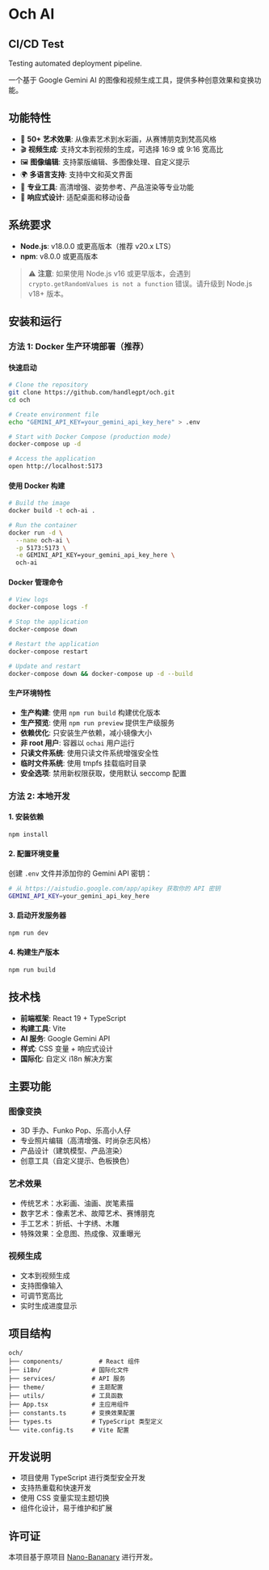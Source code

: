 # Och AI

## CI/CD Test
Testing automated deployment pipeline.

一个基于 Google Gemini AI 的图像和视频生成工具，提供多种创意效果和变换功能。

## 功能特性

- 🎨 **50+ 艺术效果**: 从像素艺术到水彩画，从赛博朋克到梵高风格
- 🎬 **视频生成**: 支持文本到视频的生成，可选择 16:9 或 9:16 宽高比
- 🖼️ **图像编辑**: 支持蒙版编辑、多图像处理、自定义提示
- 🌍 **多语言支持**: 支持中文和英文界面
- 🎯 **专业工具**: 高清增强、姿势参考、产品渲染等专业功能
- 📱 **响应式设计**: 适配桌面和移动设备

## 系统要求

- **Node.js**: v18.0.0 或更高版本（推荐 v20.x LTS）
- **npm**: v8.0.0 或更高版本

> ⚠️ **注意**: 如果使用 Node.js v16 或更早版本，会遇到 `crypto.getRandomValues is not a function` 错误。请升级到 Node.js v18+ 版本。

## 安装和运行

### 方法 1: Docker 生产环境部署（推荐）

#### 快速启动
```bash
# Clone the repository
git clone https://github.com/handlegpt/och.git
cd och

# Create environment file
echo "GEMINI_API_KEY=your_gemini_api_key_here" > .env

# Start with Docker Compose (production mode)
docker-compose up -d

# Access the application
open http://localhost:5173
```

#### 使用 Docker 构建
```bash
# Build the image
docker build -t och-ai .

# Run the container
docker run -d \
  --name och-ai \
  -p 5173:5173 \
  -e GEMINI_API_KEY=your_gemini_api_key_here \
  och-ai
```

#### Docker 管理命令
```bash
# View logs
docker-compose logs -f

# Stop the application
docker-compose down

# Restart the application
docker-compose restart

# Update and restart
docker-compose down && docker-compose up -d --build
```

#### 生产环境特性
- **生产构建**: 使用 `npm run build` 构建优化版本
- **生产预览**: 使用 `npm run preview` 提供生产级服务
- **依赖优化**: 只安装生产依赖，减小镜像大小
- **非 root 用户**: 容器以 `ochai` 用户运行
- **只读文件系统**: 使用只读文件系统增强安全性
- **临时文件系统**: 使用 tmpfs 挂载临时目录
- **安全选项**: 禁用新权限获取，使用默认 seccomp 配置

### 方法 2: 本地开发

#### 1. 安装依赖
```bash
npm install
```

#### 2. 配置环境变量
创建 `.env` 文件并添加你的 Gemini API 密钥：

```bash
# 从 https://aistudio.google.com/app/apikey 获取你的 API 密钥
GEMINI_API_KEY=your_gemini_api_key_here
```

#### 3. 启动开发服务器
```bash
npm run dev
```

#### 4. 构建生产版本
```bash
npm run build
```

## 技术栈

- **前端框架**: React 19 + TypeScript
- **构建工具**: Vite
- **AI 服务**: Google Gemini API
- **样式**: CSS 变量 + 响应式设计
- **国际化**: 自定义 i18n 解决方案

## 主要功能

### 图像变换
- 3D 手办、Funko Pop、乐高小人仔
- 专业照片编辑（高清增强、时尚杂志风格）
- 产品设计（建筑模型、产品渲染）
- 创意工具（自定义提示、色板换色）

### 艺术效果
- 传统艺术：水彩画、油画、炭笔素描
- 数字艺术：像素艺术、故障艺术、赛博朋克
- 手工艺术：折纸、十字绣、木雕
- 特殊效果：全息图、热成像、双重曝光

### 视频生成
- 文本到视频生成
- 支持图像输入
- 可调节宽高比
- 实时生成进度显示

## 项目结构

```
och/
├── components/          # React 组件
├── i18n/              # 国际化文件
├── services/          # API 服务
├── theme/             # 主题配置
├── utils/             # 工具函数
├── App.tsx            # 主应用组件
├── constants.ts       # 变换效果配置
├── types.ts           # TypeScript 类型定义
└── vite.config.ts     # Vite 配置
```

## 开发说明

- 项目使用 TypeScript 进行类型安全开发
- 支持热重载和快速开发
- 使用 CSS 变量实现主题切换
- 组件化设计，易于维护和扩展

## 许可证

本项目基于原项目 [Nano-Bananary](https://github.com/ZHO-ZHO-ZHO/Nano-Bananary) 进行开发。